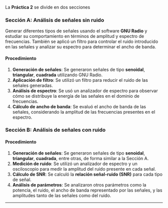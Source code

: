 La **Práctica 2** se divide en dos secciones
### Sección A: Análisis de señales sin ruido

Generar diferentes tipos de señales usando el software **GNU Radio** y estudiar su comportamiento en términos de amplitud y espectro de frecuencias. También se aplicó un filtro para controlar el ruido introducido en las señales y analizar su espectro para determinar el ancho de banda.

#### Procedimiento

1. **Generación de señales**: Se generaron señales de tipo **senoidal**, **triangular**, **cuadrada** utilizando GNU Radio.
2. **Aplicación de filtro**: Se utilizó un filtro para reducir el ruido de las señales generadas.
3. **Análisis de espectro**: Se usó un analizador de espectro para observar cómo se distribuye la energía de las señales en el dominio de frecuencias.
4. **Cálculo de ancho de banda**: Se evaluó el ancho de banda de las señales, considerando la amplitud de las frecuencias presentes en el espectro.

### Sección B: Análisis de señales con ruido
#### Procedimiento

1. **Generación de señales**: Se generaron señales de tipo **senoidal**, **triangular**, **cuadrada**, entre otras, de forma similar a la Sección A.
2. **Medición de ruido**: Se utilizó un analizador de espectro y un osciloscopio para medir la amplitud del ruido presente en cada señal.
3. **Cálculo de SNR**: Se calculó la **relación señal-ruido (SNR)** para cada tipo de señal.
4. **Análisis de parámetros**: Se analizaron otros parámetros como la potencia, el ruido, el ancho de banda representado por las señales, y las amplitudes tanto de las señales como del ruido.

---
